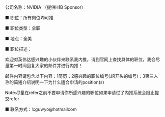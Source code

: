 公司名称：NVIDIA
（提供H1B Sponsor）

■  职位：所有岗位均可推

■  职位类型：全职

■  地点：全美

■  职位描述：

欢迎对英伟达感兴趣的小伙伴来联系我内推，请到官网上查找具体的职位，我会尽量第一时间回复大家的邮件并进行内推！

邮件内容请包含以下内容：1简历；2感兴趣的职位编号(JR开头的编号)；3第三人称的简短介绍说明一下为什么适合申请的position(s)

Note:尽量在refer之前不要申请你所感兴趣的职位如果申请过了内推系统会阻止提交refer

■  联系方式：lcguwyo@hotmailcom
